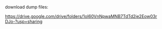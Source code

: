 download dump files:

https://drive.google.com/drive/folders/1oI60VnNpwaMNB7TdTd2ie2Eow03rDJo-?usp=sharing
